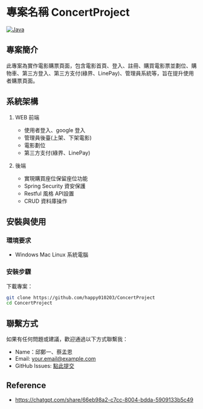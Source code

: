 # 專案名稱 ConcertProject

[![Java](https://img.shields.io/badge/language-Java-brightgreen)](https://www.oracle.com/java/)

## 專案簡介
此專案為實作電影購票頁面，包含電影首頁、登入、註冊、購買電影票並劃位、購物車、第三方登入、第三方支付(綠界、LinePay)、管理員系統等，旨在提升使用者購票頁面。


## 系統架構
1. WEB 前端
   - 使用者登入、google 登入
   - 管理員後臺(上架、下架電影)
   - 電影劃位
   - 第三方支付(綠界、LinePay)

2. 後端
   - 實現購買座位保留座位功能
   - Spring Security 資安保護
   - Restful 風格 API設置
   - CRUD 資料庫操作 

## 安裝與使用

### 環境要求

- Windows Mac Linux 系統電腦 

### 安裝步驟

 下載專案：

   ```bash
   git clone https://github.com/happy010203/ConcertProject
   cd ConcertProject
   ```

## 聯繫方式

如果有任何問題或建議，歡迎通過以下方式聯繫我：
- Name：邱鄭一、蔡孟恩
- Email: your.email@example.com
- GitHub Issues: [點此提交](https://github.com/你的用戶名/你的專案名稱/issues)

## Reference
- https://chatgpt.com/share/66eb98a2-c7cc-8004-bdda-5909133b5c49
